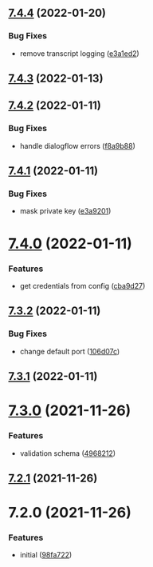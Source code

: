 ## [7.4.4](https://github.com/softwaregroup-bg/ut-port-listen/compare/v7.4.3...v7.4.4) (2022-01-20)


### Bug Fixes

* remove transcript logging ([e3a1ed2](https://github.com/softwaregroup-bg/ut-port-listen/commit/e3a1ed21c7180da5f6c58fc0a2063ac0273d9475))



## [7.4.3](https://github.com/softwaregroup-bg/ut-port-listen/compare/v7.4.2...v7.4.3) (2022-01-13)



## [7.4.2](https://github.com/softwaregroup-bg/ut-port-listen/compare/v7.4.1...v7.4.2) (2022-01-11)


### Bug Fixes

* handle dialogflow errors ([f8a9b88](https://github.com/softwaregroup-bg/ut-port-listen/commit/f8a9b8865f30e8f0a4264972773a8312b7e6e9e9))



## [7.4.1](https://github.com/softwaregroup-bg/ut-port-listen/compare/v7.4.0...v7.4.1) (2022-01-11)


### Bug Fixes

* mask private key ([e3a9201](https://github.com/softwaregroup-bg/ut-port-listen/commit/e3a92018470a715172df87a6951849b4e8b77274))



# [7.4.0](https://github.com/softwaregroup-bg/ut-port-listen/compare/v7.3.2...v7.4.0) (2022-01-11)


### Features

* get credentials from config ([cba9d27](https://github.com/softwaregroup-bg/ut-port-listen/commit/cba9d27335d261c244078dd26eb38d5a7579d2d4))



## [7.3.2](https://github.com/softwaregroup-bg/ut-port-listen/compare/v7.3.1...v7.3.2) (2022-01-11)


### Bug Fixes

* change default port ([106d07c](https://github.com/softwaregroup-bg/ut-port-listen/commit/106d07cc4a7c9e2d19aaa4fd34fcf840c55cdb11))



## [7.3.1](https://github.com/softwaregroup-bg/ut-port-listen/compare/v7.3.0...v7.3.1) (2022-01-11)



# [7.3.0](https://github.com/softwaregroup-bg/ut-port-listen/compare/v7.2.1...v7.3.0) (2021-11-26)


### Features

* validation schema ([4968212](https://github.com/softwaregroup-bg/ut-port-listen/commit/4968212b5e4b9b2e0b9ee171b0de4990b5f2efae))



## [7.2.1](https://github.com/softwaregroup-bg/ut-port-listen/compare/v7.2.0...v7.2.1) (2021-11-26)



# 7.2.0 (2021-11-26)


### Features

* initial ([98fa722](https://github.com/softwaregroup-bg/ut-port-listen/commit/98fa722d09acae4b8d414a84aae787738dd0b3b3))



